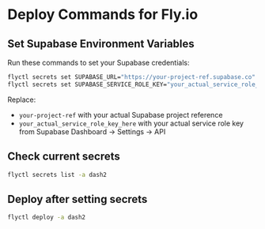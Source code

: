 # Deploy Commands for Fly.io

## Set Supabase Environment Variables

Run these commands to set your Supabase credentials:

```bash
flyctl secrets set SUPABASE_URL="https://your-project-ref.supabase.co" -a dash2
flyctl secrets set SUPABASE_SERVICE_ROLE_KEY="your_actual_service_role_key_here" -a dash2
```

Replace:
- `your-project-ref` with your actual Supabase project reference
- `your_actual_service_role_key_here` with your actual service role key from Supabase Dashboard → Settings → API

## Check current secrets
```bash
flyctl secrets list -a dash2
```

## Deploy after setting secrets
```bash
flyctl deploy -a dash2
```
